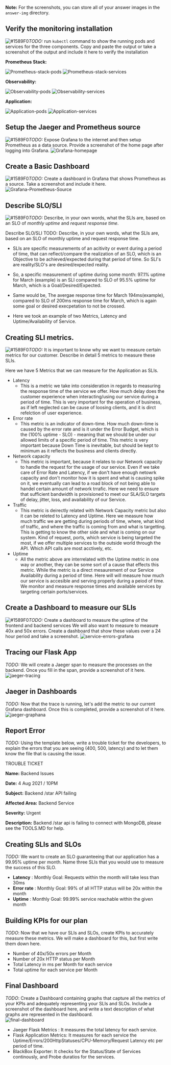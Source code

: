 **Note:** For the screenshots, you can store all of your answer images in the `answer-img` directory.

## Verify the monitoring installation

![#1589F0](https://via.placeholder.com/15/1589F0/000000?text=+)*TODO:* run `kubectl` command to show the running pods and services for the three components. Copy and paste the output or take a screenshot of the output and include it here to verify the installation


**Prometheus Stack:**

![Prometheus-stack-pods](answer-img/prometheus-stack-pods.PNG)
![Prometheus-stack-services](answer-img/prometheus-stack-services.PNG)


**Observability:**

![Observability-pods](answer-img/observability-pods.PNG)
![Observability-services](answer-img/observability-services.PNG)


**Application:**

![Application-pods](answer-img/application-pods.PNG)
![Application-services](answer-img/application-services.PNG)
## Setup the Jaeger and Prometheus source
![#1589F0](https://via.placeholder.com/15/1589F0/000000?text=+)*TODO:* Expose Grafana to the internet and then setup Prometheus as a data source. Provide a screenshot of the home page after logging into Grafana.
![Grafana-homepage](answer-img/grafana.png)
## Create a Basic Dashboard
![#1589F0](https://via.placeholder.com/15/1589F0/000000?text=+)*TODO:* Create a dashboard in Grafana that shows Prometheus as a source. Take a screenshot and include it here.
![Grafana-Prometheus-Source](answer-img/grafana-prometheus-source.png)
## Describe SLO/SLI
![#1589F0](https://via.placeholder.com/15/1589F0/000000?text=+)*TODO:* Describe, in your own words, what the SLIs are, based on an SLO of *monthly uptime* and *request response time*.

Describe SLO/SLI
TODO: Describe, in your own words, what the SLIs are, based on an SLO of monthly uptime and request response time.

- SLIs are specific measurements of an acitivity or event during a period of time, that can reflect/compare the realization of an SLO, which is an Objective to be achieved/expected during that period of time. So SLI's are reality/SLO's are desired/expected reality.

- So, a specific measurement of uptime during some month: 97.1% uptime for March (example) is an SLI compared to SLO of 95.5% uptime for March, which is a Goal/Desired/Expected.

- Same would be, The avergae response time for March 194ms(example), compared to SLO of 200ms response time for March, which is again some goal or desired execpetation to not be crossed. 

- Here we took an example of two Metrics, Latency and Uptime/Availability of Service.

## Creating SLI metrics.
![#1589F0](https://via.placeholder.com/15/1589F0/000000?text=+)*TODO:* It is important to know why we want to measure certain metrics for our customer. Describe in detail 5 metrics to measure these SLIs. 

Here we have 5 Metrics that we can measure for the Application as SLIs.

- Latency
	- This is a metric we take into consideration in regards to measuring the response time of the service we offer. How much delay does the customer experience when interacting/using our service during a period of time. This is very important for the operation of business, as if left neglected can be cause of loosing clients, and it is dirct refelction of user experience. 
- Error rate
	- This metric is an indicator of down-time. How much down-time is caused by the error rate and is it under the Error Budget, which is the (100% uptime - SLO) - meaning that we should be under our allowed limits of a specific period of time. This metric is very important because Down Time is inevitable, but should be kept to minimum as it reflects the business and clients directly.
- Network capacity
	- This metric is important, because it relates to our Network capacity to handle the request for the usage of our service. Even if we take care of Error Rate and Latency, if we don't have enough netowrk capacity and don't monitor how it is spent and what is causing spike on it, we eventually can lead to a road block of not being able to handel certain amount of network trrafic. Here we need to ensure that sufficient bandwidth is provisioned to meet our SLA/SLO targets of delay, jitter, loss, and availability of our Service.
- Traffic
	- This metric is deirectly related with Network Capacity metric but also it can be releted to Latency and Uptime. Here we measure how much traffic we are getting during periods of time, where, what kind of traffic, and where the traffic is coming from and what is targetting. This is getting to know the other side and what is coming on our system. Kind of request, ports, which service is being targeted the most, if we offer multiple services to the outside world through the API. Which API calls are most acctively, etc.
- Uptime
	- All the metric above are interrelated with the Uptime metric in one way or another, they can be some sort of a cause that effects this metric. While the metric is a direct mesaurement of our Service Availability during a period of time. Here will will measure how much our service is accesible and serving properly during a peiod of time. We monitor and measure response times and available services by targeting certain ports/services.

## Create a Dashboard to measure our SLIs
![#1589F0](https://via.placeholder.com/15/1589F0/000000?text=+)*TODO:* Create a dashboard to measure the uptime of the frontend and backend services We will also want to measure to measure 40x and 50x errors. Create a dashboard that show these values over a 24 hour period and take a screenshot.
![service-errors-grafana](answer-img/service-errors-grafana.PNG)
## Tracing our Flask App
*TODO:*  We will create a Jaeger span to measure the processes on the backend. Once you fill in the span, provide a screenshot of it here.
![jaeger-tracing](answer-img/jaeger-tracing.PNG)
## Jaeger in Dashboards
*TODO:* Now that the trace is running, let's add the metric to our current Grafana dashboard. Once this is completed, provide a screenshot of it here.
![jaeger-graphana](answer-img/jaeger-grafana.png)
## Report Error
*TODO:* Using the template below, write a trouble ticket for the developers, to explain the errors that you are seeing (400, 500, latency) and to let them know the file that is causing the issue.

TROUBLE TICKET

**Name:** Backend Issues

**Date:** 4 Aug 2021 / 10PM

**Subject:** Backend /star API failing

**Affected Area:** Backend Service

**Severity:** Urgent

**Description:** Backend /star api is failing to connect with MongoDB, please see the TOOLS.MD for help.


## Creating SLIs and SLOs
*TODO:* We want to create an SLO guaranteeing that our application has a 99.95% uptime per month. Name three SLIs that you would use to measure the success of this SLO.

- **Latency** : Monthly Goal: Requests within the month will take less than 30ms
- **Error rate** : Monthly Goal: 99% of all HTTP status will be 20x within the month
- **Uptime** :  Monthly Goal: 99.99% service reachable within the given month

## Building KPIs for our plan
*TODO*: Now that we have our SLIs and SLOs, create KPIs to accurately measure these metrics. We will make a dashboard for this, but first write them down here.

- Number of 40x/50x errors per Month
- Number of 20x HTTP status per Month
- Total Latency in ms per Month for each service
- Total uptime for each service per Month

## Final Dashboard
*TODO*: Create a Dashboard containing graphs that capture all the metrics of your KPIs and adequately representing your SLIs and SLOs. Include a screenshot of the dashboard here, and write a text description of what graphs are represented in the dashboard.  
![final-dashboard](answer-img/final-dashboard.PNG)

- Jaeger Flask Metrics : It measures the total latency for each service.
- Flask Application Metrics: It measures for each service the Uptime/Errors/200HttpStatuses/CPU-Memory/Request Latency etc per period of time.
- BlackBox Exporter: It checks for the Status/State of Services continously, and Probe duratios for the services.

 